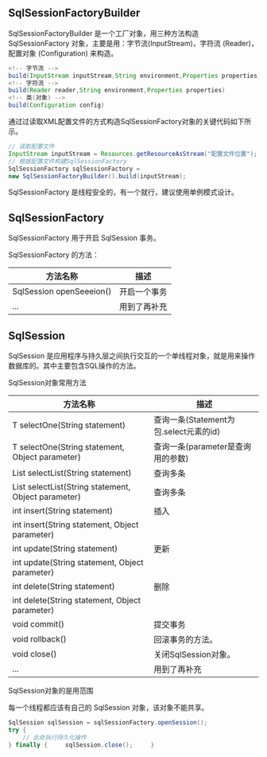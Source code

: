 ## SqlSessionFactoryBuilder

SqlSessionFactoryBuilder 是一个工厂对象，用三种方法构造 SqlSessionFactory 对象，主要是用：字节流(InputStream)，字符流 (Reader)，配置对象 (Configuration) 来构造。

```java title="SqlSessionFactoryBuilder构造SqlSessionFactory对象的方法"
<!-- 字节流 -->
build(InputStream inputStream,String environment,Properties properties)
<!-- 字符流 -->
build(Reader reader,String environment,Properties properties)
<!-- 类(对象) -->
build(Configuration config)
```

通过过读取XML配置文件的方式构造SqlSessionFactory对象的关键代码如下所示。 

```java title="读取XML文件的方式构造SqlSessionFactory对象 "
// 读取配置文件
InputStream inputStream = Resources.getResourceAsStream("配置文件位置");
// 根据配置文件构建SqlSessionFactory
SqlSessionFactory sqlSessionFactory = 
new SqlSessionFactoryBuilder().build(inputStream);
```

SqlSessionFactory 是线程安全的，有一个就行，建议使用单例模式设计。

## SqlSessionFactory

SqlSessionFactory 用于开启 SqlSession 事务。

SqlSessionFactory 的方法：

|    方法名称    |    描述    |
| -------------- | ---------- |
|SqlSession openSeeeion()|开启一个事务|
|...|用到了再补充|

## SqlSession

SqlSession 是应用程序与持久层之间执行交互的一个单线程对象，就是用来操作数据库的。其中主要包含SQL操作的方法。

SqlSession对象常用方法

|    方法名称    |    描述    |
| -------------- | ---------- |
|<T> T selectOne(String statement)|查询一条(Statement为包.select元素的id)|
|<T> T selectOne(String statement, Object parameter)|查询一条(parameter是查询用的参数)|
|<E> List<E> selectList(String statement)|查询多条|
|<E> List<E> selectList(String statement, Object parameter)|查询多条|
|int insert(String statement)|插入|
|int insert(String statement, Object parameter)||
|int update(String statement)|更新|
|int update(String statement, Object parameter)||
|int delete(String statement)|删除|
|int delete(String statement, Object parameter)||
|void commit()|提交事务|
|void rollback()|回滚事务的方法。|
|void close()|关闭SqlSession对象。|
|...|用到了再补充|

SqlSession对象的是用范围

每一个线程都应该有自己的 SqlSession 对象，该对象不能共享。

```Java title="SqlSession对象的用法"
SqlSession sqlSession = sqlSessionFactory.openSession();
try {	
    // 此处执行持久化操作
} finally {		sqlSession.close();		}
```